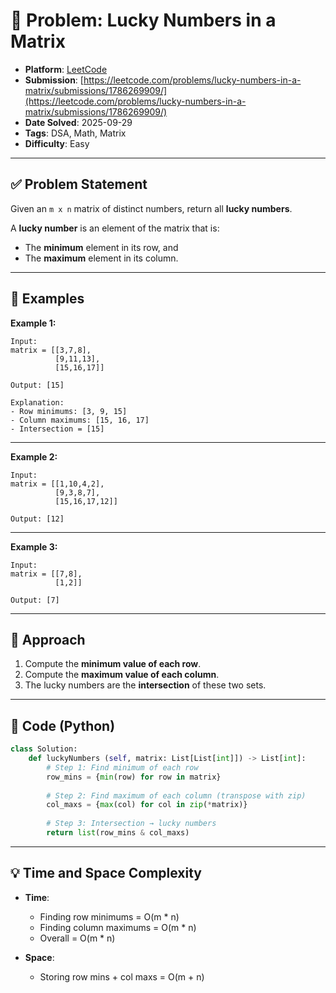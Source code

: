 # 🧲 Problem: Lucky Numbers in a Matrix

- **Platform**: [LeetCode](https://leetcode.com/problems/lucky-numbers-in-a-matrix/description/)
- **Submission**: [https://leetcode.com/problems/lucky-numbers-in-a-matrix/submissions/1786269909/](https://leetcode.com/problems/lucky-numbers-in-a-matrix/submissions/1786269909/)
- **Date Solved**: 2025-09-29
- **Tags**: DSA, Math, Matrix
- **Difficulty**: Easy

---

## ✅ Problem Statement
Given an `m x n` matrix of distinct numbers, return all **lucky numbers**.

A **lucky number** is an element of the matrix that is:
- The **minimum** element in its row, and
- The **maximum** element in its column.

---

## 🔹 Examples

**Example 1:** 
```text 
Input:  
matrix = [[3,7,8],
          [9,11,13],
          [15,16,17]]

Output: [15]  

Explanation:  
- Row minimums: [3, 9, 15]  
- Column maximums: [15, 16, 17]  
- Intersection = [15]
``` 
---
**Example 2:** 
```text 
Input: 
matrix = [[1,10,4,2],
          [9,3,8,7],
          [15,16,17,12]] 

Output: [12]  
```
---
**Example 3:** 
```text 
Input: 
matrix = [[7,8],
          [1,2]] 

Output: [7] 
```
---
## 🔹 Approach

1. Compute the **minimum value of each row**.  
2. Compute the **maximum value of each column**.  
3. The lucky numbers are the **intersection** of these two sets.  

---

## 🔹 Code (Python)

```python
class Solution:
    def luckyNumbers (self, matrix: List[List[int]]) -> List[int]:
        # Step 1: Find minimum of each row
        row_mins = {min(row) for row in matrix}
        
        # Step 2: Find maximum of each column (transpose with zip)
        col_maxs = {max(col) for col in zip(*matrix)}
        
        # Step 3: Intersection → lucky numbers
        return list(row_mins & col_maxs)

```
---

## 💡 Time and Space Complexity
- **Time**: 
    - Finding row minimums = O(m * n)
    - Finding column maximums = O(m * n)
    - Overall = O(m * n)

- **Space**:
    - Storing row mins + col maxs = O(m + n)
